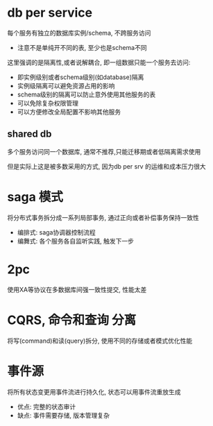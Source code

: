 # db per service
每个服务有独立的数据库实例/schema, 不跨服务访问
- 注意不是单纯开不同的表, 至少也是schema不同

这里强调的是隔离性,或者说解耦合, 即一组数据只能一个服务去访问:
- 即实例级别或者schema级别(如database)隔离
- 实例级隔离可以避免资源占用的影响
- schema级别的隔离可以防止意外使用其他服务的表
- 可以免除复杂权限管理
- 可以方便修改全局配置不影响其他服务


## shared db
多个服务访问同一个数据库, 通常不推荐,只能迁移期或者低隔离需求使用

但是实际上这是被多数采用的方式, 因为db per srv 的运维和成本压力很大

# saga 模式
将分布式事务拆分成一系列局部事务, 通过正向或者补偿事务保持一致性
- 编排式: saga协调器控制流程
- 编舞式: 各个服务各自监听实践, 触发下一步
# 2pc
使用XA等协议在多数据库间强一致性提交, 性能太差

# CQRS, 命令和查询 分离
将写(command)和读(query)拆分, 使用不同的存储或者模式优化性能
# 事件源
将所有状态变更用事件流进行持久化, 状态可以用事件流重放生成
- 优点: 完整的状态审计
- 缺点: 事件需要存储, 版本管理复杂

